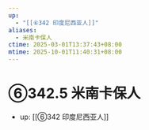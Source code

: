 ```yaml
---
up:
  - "[[⑥342 印度尼西亚人]]"
aliases:
  - 米南卡保人
ctime: 2025-03-01T13:37:43+08:00
mtime: 2025-10-01T11:40:31+08:00
---
```


# ⑥342.5 米南卡保人

- up: [[⑥342 印度尼西亚人]]
